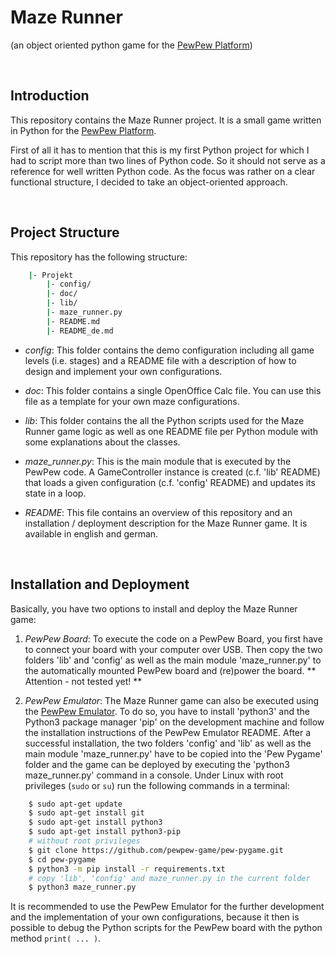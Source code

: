 # Maze Runner #
(an object oriented python game for the [PewPew Platform](https://github.com/pewpew-game))

&nbsp;

## Introduction ##
This repository contains the Maze Runner project. It is a small game written in Python for the [PewPew Platform](https://github.com/pewpew-game).

First of all it has to mention that this is my first Python project for which I had to script more than two lines of Python code. So it should not serve as a reference for well written Python code. As the focus was rather on a clear functional structure, I decided to take an object-oriented approach.

&nbsp;

## Project Structure ##
This repository has the following structure:

```bash
    |- Projekt
        |- config/
        |- doc/
        |- lib/
        |- maze_runner.py
        |- README.md
        |- README_de.md
```

* _config_: This folder contains the demo configuration including all game levels (i.e. stages) and a README file with a description of how to design and implement your own configurations.

* _doc_: This folder contains a single OpenOffice Calc file. You can use this file as a template for your own maze configurations.

* _lib_: This folder contains the all the Python scripts used for the Maze Runner game logic as well as one README file per Python module with some explanations about the classes.

* _maze\_runner.py_: This is the main module that is executed by the PewPew code. A GameController instance is created (c.f. 'lib' README) that loads a given configuration (c.f. 'config' README) and updates its state in a loop.

* _README_: This file contains an overview of this repository and an installation / deployment description for the Maze Runner game. It is available in english and german.

&nbsp;

## Installation and Deployment ##
Basically, you have two options to install and deploy the Maze Runner game:

1. _PewPew Board_: To execute the code on a PewPew Board, you first have to connect your board with your computer over USB. Then copy the two folders 'lib' and 'config' as well as the main module 'maze\_runner.py' to the automatically mounted PewPew board and (re)power the board. ** Attention - not tested yet! **

2. _PewPew Emulator_: The Maze Runner game can also be executed using the [PewPew Emulator](https://github.com/pewpew-game/pew-pygame). To do so, you have to install 'python3' and the Python3 package manager 'pip' on the development machine and follow the installation instructions of the PewPew Emulator README. After a successful installation, the two folders 'config' and 'lib' as well as the main module 'maze\_runner.py' have to be copied into the 'Pew Pygame' folder and the game can be deployed by executing the 'python3 maze_runner.py' command in a console. Under Linux with root privileges (`sudo` or `su`) run the following commands in a terminal:

```bash
    $ sudo apt-get update
    $ sudo apt-get install git
    $ sudo apt-get install python3
    $ sudo apt-get install python3-pip
    # without root privileges
    $ git clone https://github.com/pewpew-game/pew-pygame.git
    $ cd pew-pygame
    $ python3 -m pip install -r requirements.txt
    # copy 'lib', 'config' and maze_runner.py in the current folder
    $ python3 maze_runner.py
```

It is recommended to use the PewPew Emulator for the further development and the implementation of your own configurations, because it then is possible to debug the Python scripts for the PewPew board with the python method `print( ... )`.

&nbsp;

